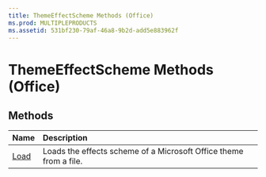 ```yaml
---
title: ThemeEffectScheme Methods (Office)
ms.prod: MULTIPLEPRODUCTS
ms.assetid: 531bf230-79af-46a8-9b2d-add5e883962f
---
```



# ThemeEffectScheme Methods (Office)

## Methods



|**Name**|**Description**|
|:-----|:-----|
|[Load](themeeffectscheme-load-method-office.md)|Loads the effects scheme of a Microsoft Office theme from a file.|

